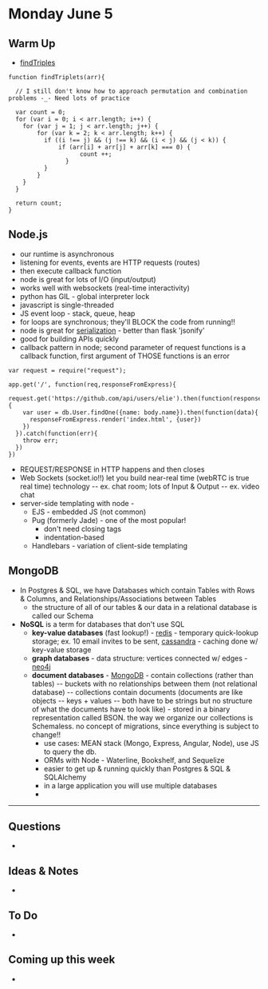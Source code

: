 # Monday June 5

## Warm Up

* [findTriples](https://repl.it/student/submissions/1080530)

```
function findTriplets(arr){

  // I still don't know how to approach permutation and combination problems -_- Need lots of practice

  var count = 0;
  for (var i = 0; i < arr.length; i++) {
  	for (var j = 1; j < arr.length; j++) {
  		for (var k = 2; k < arr.length; k++) {
  		  if ((i !== j) && (j !== k) && (i < j) && (j < k)) {
    		  if (arr[i] + arr[j] + arr[k] === 0) {
    				count ++;
    			}
  		  } 
  		}
  	}
  }
  
  return count;
}
```

## Node.js

* our runtime is asynchronous 
* listening for events, events are HTTP requests (routes)
* then execute callback function
* node is great for lots of I/O (input/output)
* works well with websockets (real-time interactivity)
* python has GIL - global interpreter lock
* javascript is single-threaded
* JS event loop - stack, queue, heap
* for loops are synchronous; they'll BLOCK the code from running!!
* node is great for [serialization](https://en.wikipedia.org/wiki/Serialization) - better than flask 'jsonify'
* good for building APIs quickly
* callback pattern in node; second parameter of request functions is a callback function, first argument of THOSE functions is an error

```
var request = require("request");

app.get('/', function(req,responseFromExpress){
  request.get('https://github.com/api/users/elie').then(function(responseFromRequest,body){
    var user = db.User.findOne({name: body.name}).then(function(data){
      responseFromExpress.render('index.html', {user})  
    })
  }).catch(function(err){
    throw err;
  })
})
```

* REQUEST/RESPONSE in HTTP happens and then closes
* Web Sockets (socket.io!!) let you build near-real time (webRTC is true real time) technology -- ex. chat room; lots of Input & Output -- ex. video chat
* server-side templating with node - 
	* EJS - embedded JS (not common)
	* Pug (formerly Jade) - one of the most popular! 
		* don't need closing tags
		* indentation-based
	* Handlebars - variation of client-side templating

## MongoDB

* In Postgres & SQL, we have Databases which contain Tables with Rows & Columns, and Relationships/Associations between Tables
	* the structure of all of our tables & our data in a relational database is called our Schema
* **NoSQL** is a term for databases that don't use SQL 
	* **key-value databases** (fast lookup!) - [redis](https://redis.io/) - temporary quick-lookup storage; ex. 10 email invites to be sent, [cassandra](http://cassandra.apache.org/) - caching done w/ key-value storage
	* **graph databases** - data structure: vertices connected w/ edges - [neo4j](https://neo4j.com/)
	* **document databases** - [MongoDB](https://www.mongodb.com/) - contain collections (rather than tables) -- buckets with no relationships between them (not relational database) -- collections contain documents (documents are like objects -- keys + values -- both have to be strings but no structure of what the documents have to look like) - stored in a binary representation called BSON. the way we organize our collections is Schemaless. no concept of migrations, since everything is subject to change!! 
		* use cases: MEAN stack (Mongo, Express, Angular, Node), use JS to query the db. 
		* ORMs with Node - Waterline, Bookshelf, and Sequelize
		* easier to get up & running quickly than Postgres & SQL & SQLAlchemy
		* in a large application you will use multiple databases
		* 


************************************

## Questions 

* 

## Ideas & Notes

* 

## To Do

* 

## Coming up this week

* 

